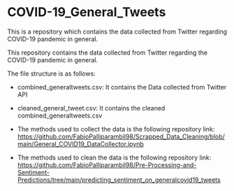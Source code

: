 # COVID-19_General_Tweets

This is a repository which contains the data collected from Twitter regarding COVID-19 pandemic in general.


This repository contains the data collected from Twitter regarding the COVID-19 pandemic in general.

The file structure is as follows:

- combined_generaltweets.csv: It contains the Data collected from Twitter API

- cleaned_general_tweet.csv: It contains the cleaned combined_generaltweets.csv

- The methods used to collect the data is the following repository link: https://github.com/FabioPalliparambil98/Scrapped_Data_Cleaning/blob/main/General_COVID19_DataCollector.ipynb

- The methods used to clean  the data is the following repository link: https://github.com/FabioPalliparambil98/Pre-Processing-and-Sentiment-Predictions/tree/main/predicting_sentiment_on_generalcovid19_tweets


